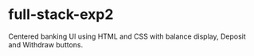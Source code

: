 # full-stack-exp2
Centered banking UI using HTML and CSS with balance display, Deposit and Withdraw buttons.
